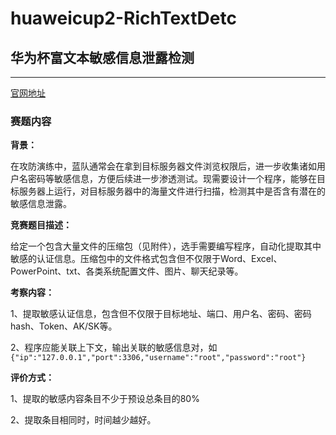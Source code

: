 # huaweicup2-RichTextDetc
## 华为杯富文本敏感信息泄露检测

-----

[官网地址](https://cpipc.acge.org.cn//cw/detail/2c90800c8093eef401809d33b36f0652/2c90801787f062ab0188719bbb3a7891)

### 赛题内容

**背景：**

在攻防演练中，蓝队通常会在拿到目标服务器文件浏览权限后，进一步收集诸如用户名密码等敏感信息，方便后续进一步渗透测试。现需要设计一个程序，能够在目标服务器上运行，对目标服务器中的海量文件进行扫描，检测其中是否含有潜在的敏感信息泄露。

**竞赛题目描述：**

给定一个包含大量文件的压缩包（见附件），选手需要编写程序，自动化提取其中敏感的认证信息。压缩包中的文件格式包含但不仅限于Word、Excel、PowerPoint、txt、各类系统配置文件、图片、聊天纪录等。

**考察内容：**

1、提取敏感认证信息，包含但不仅限于目标地址、端口、用户名、密码、密码hash、Token、AK/SK等。

2、程序应能关联上下文，输出关联的敏感信息对，如`{"ip":"127.0.0.1","port":3306,"username":"root","password":"root"}`

**评价方式：**

1、提取的敏感内容条目不少于预设总条目的80%

2、提取条目相同时，时间越少越好。